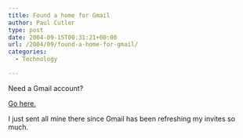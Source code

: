 ```yaml
---
title: Found a home for Gmail
author: Paul Cutler
type: post
date: 2004-09-15T00:31:21+00:00
url: /2004/09/found-a-home-for-gmail/
categories:
  - Technology

---
```

Need a Gmail account?

[Go here.][1]

I just sent all mine there since Gmail has been refreshing my invites so much.

 [1]: http://isnoop.net/gmailomatic.php
